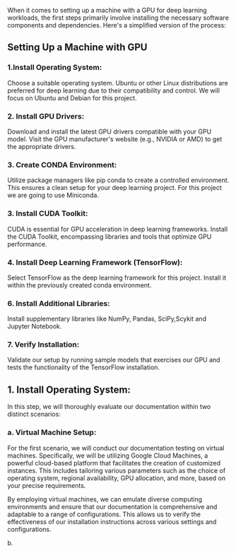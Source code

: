 
When it comes to setting up a machine with a GPU for deep learning workloads, the first steps primarily involve installing the necessary software components and dependencies. Here's a simplified version of the process:

## Setting Up a Machine with GPU

### 1.Install Operating System:
Choose a suitable operating system. Ubuntu or other Linux distributions are preferred for deep learning due to their compatibility and control. We will focus on Ubuntu and Debian for this project.
### 2. Install GPU Drivers:
Download and install the latest GPU drivers compatible with your GPU model. Visit the GPU manufacturer's website (e.g., NVIDIA or AMD) to get the appropriate drivers.

### 3. Create CONDA Environment:
Utilize package managers like pip  conda to create a controlled environment. This ensures a clean setup for your deep learning project. For this project we are going to use Miniconda. 
### 3. Install CUDA Toolkit:
CUDA is essential for GPU acceleration in deep learning frameworks. Install the CUDA Toolkit, encompassing libraries and tools that optimize GPU performance.
### 4. Install Deep Learning Framework (TensorFlow):
Select TensorFlow as the deep learning framework for this project. Install it within the previously created conda environment.
### 6. Install Additional Libraries:
Install supplementary libraries like NumPy, Pandas, SciPy,Scykit  and Jupyter Notebook. 
### 7. Verify Installation:
Validate our setup by running sample models that exercises our GPU and tests the functionality of the TensorFlow installation.

## 1. Install Operating System:
In this step, we will thoroughly evaluate our documentation within two distinct scenarios:

### a. Virtual Machine Setup:

For the first scenario, we will conduct our documentation testing on virtual machines. Specifically, we will be utilizing Google Cloud Machines, a powerful cloud-based platform that facilitates the creation of customized instances. This includes tailoring various parameters such as the choice of operating system, regional availability, GPU allocation, and more, based on your precise requirements.

By employing virtual machines, we can emulate diverse computing environments and ensure that our documentation is comprehensive and adaptable to a range of configurations. This allows us to verify the effectiveness of our installation instructions across various settings and configurations.

b. 

